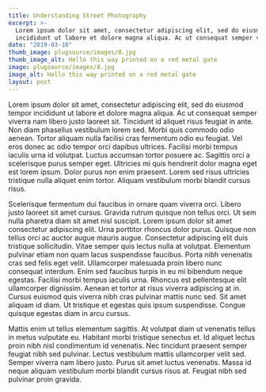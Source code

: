 ```yaml
---
title: Understanding Street Photography
excerpt: >-
  Lorem ipsum dolor sit amet, consectetur adipiscing elit, sed do eiusmod tempor
  incididunt ut labore et dolore magna aliqua. Ac ut consequat semper viverra.
date: "2019-03-10"
thumb_image: plugsource/images/8.jpg
thumb_image_alt: Hello this way printed on a red metal gate
image: plugsource/images/8.jpg
image_alt: Hello this way printed on a red metal gate
layout: post
---
```


Lorem ipsum dolor sit amet, consectetur adipiscing elit, sed do eiusmod tempor incididunt ut labore et dolore magna aliqua. Ac ut consequat semper viverra nam libero justo laoreet sit. Tincidunt id aliquet risus feugiat in ante. Non diam phasellus vestibulum lorem sed. Morbi quis commodo odio aenean. Tortor aliquam nulla facilisi cras fermentum odio eu feugiat. Vel eros donec ac odio tempor orci dapibus ultrices. Facilisi morbi tempus iaculis urna id volutpat. Luctus accumsan tortor posuere ac. Sagittis orci a scelerisque purus semper eget. Ultricies mi quis hendrerit dolor magna eget est lorem ipsum. Dolor purus non enim praesent. Lorem sed risus ultricies tristique nulla aliquet enim tortor. Aliquam vestibulum morbi blandit cursus risus.

Scelerisque fermentum dui faucibus in ornare quam viverra orci. Libero justo laoreet sit amet cursus. Gravida rutrum quisque non tellus orci. Ut sem nulla pharetra diam sit amet nisl suscipit. Lorem ipsum dolor sit amet consectetur adipiscing elit. Urna porttitor rhoncus dolor purus. Quisque non tellus orci ac auctor augue mauris augue. Consectetur adipiscing elit duis tristique sollicitudin. Vitae semper quis lectus nulla at volutpat. Elementum pulvinar etiam non quam lacus suspendisse faucibus. Porta nibh venenatis cras sed felis eget velit. Ullamcorper malesuada proin libero nunc consequat interdum. Enim sed faucibus turpis in eu mi bibendum neque egestas. Facilisi morbi tempus iaculis urna. Rhoncus est pellentesque elit ullamcorper dignissim. Aenean et tortor at risus viverra adipiscing at in. Cursus euismod quis viverra nibh cras pulvinar mattis nunc sed. Sit amet aliquam id diam. Ut tristique et egestas quis ipsum suspendisse. Congue quisque egestas diam in arcu cursus.

Mattis enim ut tellus elementum sagittis. At volutpat diam ut venenatis tellus in metus vulputate eu. Habitant morbi tristique senectus et. Id aliquet lectus proin nibh nisl condimentum id venenatis. Nec tincidunt praesent semper feugiat nibh sed pulvinar. Lectus vestibulum mattis ullamcorper velit sed. Semper viverra nam libero justo. Purus sit amet luctus venenatis. Massa id neque aliquam vestibulum morbi blandit cursus risus at. Feugiat nibh sed pulvinar proin gravida.
